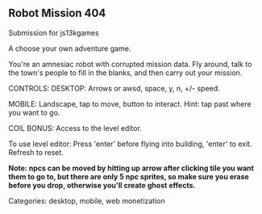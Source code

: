 ## Robot Mission 404
Submission for js13kgames

A choose your own adventure game.

You're an amnesiac robot with corrupted mission data. Fly around, talk to the town's people to fill in the blanks, and then carry out your mission.

CONTROLS:
DESKTOP: Arrows or awsd, space, y, n, +/- speed.

MOBILE: Landscape, tap to move, button to interact. Hint: tap past where you want to go.

COIL BONUS: Access to the level editor.

To use level editor: Press 'enter' before flying into building, 'enter' to exit. Refresh to reset.

**Note: npcs can be moved by hitting up arrow after clicking tile you want them to go to, but there are only 5 npc sprites, so make sure you erase before you drop, otherwise you'll create ghost effects.**

Categories: desktop, mobile, web monetization

